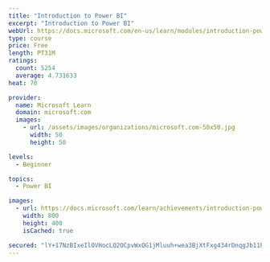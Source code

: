 ```yaml
---
title: "Introduction to Power BI"
excerpt: "Introduction to Power BI"
webUrl: https://docs.microsoft.com/en-us/learn/modules/introduction-power-bi/
type: course
price: Free
length: PT31M
ratings:
  count: 5254
  average: 4.731633
heat: 70

provider:
  name: Microsoft Learn
  domain: microsoft.com
  images:
    - url: /assets/images/organizations/microsoft.com-50x50.jpg
      width: 50
      height: 50

levels:
  - Beginner

topics:
  - Power BI

images:
  - url: https://docs.microsoft.com/learn/achievements/introduction-power-bi-social.png
    width: 800
    height: 400
    isCached: true

secured: "lY+17NzBIxeIlOVHocLQ2OCpvWxOG1jMluuh+wea3BjXtFxg434rDnqgJb11hj3V4/iaGu7naQO6FtqpVQfXG3rGRJx+O7/RJn+eXL+QcPFzJYfgK/3QbcVDXXNSXyat6GBDgQM0CiS1vZIRNFnVTbXcYOeS3mON7TpO8rzGHxY9Ar8StTU4WL94XB8ve6rl6uqXtlq8u0CoAMXbMydQfMeVbtT3snRPIQCGxhBZnMxwuVlooorK7hDZrVYyUBzn16Mgw7UVw9zFfI4OWbZpQLWOgNPZkroPDQvU24qm19KKsYwNpkV2iBVvPJ6UrPoWacoWJI5DMFMTP8UU7Ps1zcW2JuufWdKRgjmjcmIimGfGBVmfNwoyvF1LXuf5IjPWhJVyYAaLycPg1pFrAnp/R8v3p5N2Aor8IueD2sjGpA0=;IdWAT2SNN/U6SjmS9hQtmA=="
---
```


